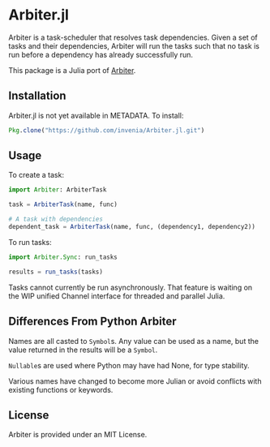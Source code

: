 # Arbiter.jl

Arbiter is a task-scheduler that resolves task dependencies. Given a set of 
tasks and their dependencies, Arbiter will run the tasks such that no task is 
run before a dependency has already successfully run.

This package is a Julia port of [Arbiter](https://github.com/invenia/Arbiter).

## Installation

Arbiter.jl is not yet available in METADATA. To install:  
```julia
Pkg.clone("https://github.com/invenia/Arbiter.jl.git")
```

## Usage

To create a task:  
```julia
import Arbiter: ArbiterTask

task = ArbiterTask(name, func)

# A task with dependencies
dependent_task = ArbiterTask(name, func, (dependency1, dependency2))
```

To run tasks:  
```julia
import Arbiter.Sync: run_tasks

results = run_tasks(tasks)
```

Tasks cannot currently be run asynchronously. That feature is waiting on the 
WIP unified Channel interface for threaded and parallel Julia.

## Differences From Python Arbiter

Names are all casted to `Symbol`s. Any value can be used as a name, but the 
value returned in the results will be a `Symbol`.

`Nullable`s are used where Python may have had None, for type stability.

Various names have changed to become more Julian or avoid conflicts with 
existing functions or keywords. 

## License

Arbiter is provided under an MIT License.
